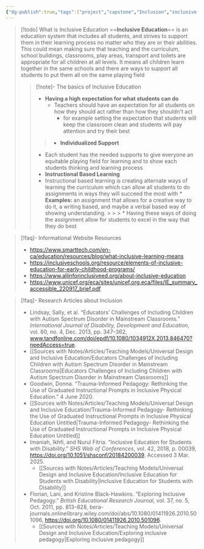 ```yaml
---
{"dg-publish":true,"tags":["project","capstone","Inclusion","inclusive-education"],"permalink":"/teaching-methods/inclusive-education/","dgPassFrontmatter":true}
---
```


 
> [!todo] What is Inclusive Education
> ==**Inclusive Education**== is an education system that includes all students, and strives to support them in their learning process no matter who they are or their abilities. This could mean making sure that teaching and the curriculum, school buildings, classrooms, play areas, transport and toilets are appropriate for all children at all levels.
 >   It means all children learn together in the same schools and there are ways to support all students to put them all on the same playing field
> >[!note]-  The basics of Inclusive Education
> >* **Having a high expectation for what students can do**
 > >	* Teachers should have an expectation for all students on how they should act rather than how they shouldn't act 
>  >		* for example setting the expectation that students will keep the classroom clean and students will pay attention and try their best
> > >* **Individualized Support**
 > >	* Each student has the needed supports to give everyone an equitable playing field for learning and to show each students thinking and learning process
>  >* **Instructional Based Learning**
> >	* Instructional based learning is creating alternate ways of learning the curriculum which can allow all students to do assignments in ways they will succeed the most with
 > >		* **Examples:** an assignment that allows for a creative way to do it, a writing based, and maybe a verbal based way of showing understanding. > > >			* Having these ways of doing the assignment allow for students to excel in the way that they do best



> [!faq]- Informational Website Resources
>* https://www.smarttech.com/en-ca/education/resources/blog/what-inclusive-learning-means
>* https://inclusiveschools.org/resource/elements-of-inclusive-education-for-early-childhood-programs/
>* https://www.allinforinclusiveed.org/about-inclusive-education
>* https://www.unicef.org/eca/sites/unicef.org.eca/files/IE_summary_accessible_220917_brief.pdf

>[!faq]- Research Articles about Inclusion
>*  Lindsay, Sally, et al. “Educators’ Challenges of Including Children with Autism Spectrum Disorder in Mainstream Classrooms.” _International Journal of Disability, Development and Education_, vol. 60, no. 4, Dec. 2013, pp. 347–362, www.tandfonline.com/doi/epdf/10.1080/1034912X.2013.846470?needAccess=true.
>	* [[Sources with Notes/Articles/Teaching Models/Universal Design and Inclusive Education/Educators Challenges of Including Children with Autism Spectrum Disorder in Mainstream Classrooms\|Educators Challenges of Including Children with Autism Spectrum Disorder in Mainstream Classrooms]]
>*  Goodwin, Donna. “Trauma-Informed Pedagogy: Rethinking the Use of Graduated Instructional Prompts in Inclusive Physical Education.” 4 June 2020.
>	* [[Sources with Notes/Articles/Teaching Models/Universal Design and Inclusive Education/Trauma-Informed  Pedagogy- Rethinking the Use of Graduated  Instructional Prompts in Inclusive Physical  Education Untitled\|Trauma-Informed  Pedagogy- Rethinking the Use of Graduated  Instructional Prompts in Inclusive Physical  Education Untitled]]
> * Imaniah, Ikhfi, and Nurul Fitria. “Inclusive Education for Students with Disability.” _SHS Web of Conferences_, vol. 42, 2018, p. 00039, https://doi.org/10.1051/shsconf/20184200039. Accessed 3 Mar. 2025.
> 	* [[Sources with Notes/Articles/Teaching Models/Universal Design and Inclusive Education/Inclusive Education for Students with Disability\|Inclusive Education for Students with Disability]]
>  * Florian, Lani, and Kristine Black-Hawkins. “Exploring Inclusive Pedagogy.” _British Educational Research Journal_, vol. 37, no. 5, Oct. 2011, pp. 813–828, bera-journals.onlinelibrary.wiley.com/doi/abs/10.1080/01411926.2010.501096, https://doi.org/10.1080/01411926.2010.501096.
> 	 * [[Sources with Notes/Articles/Teaching Models/Universal Design and Inclusive Education/Exploring inclusive pedagogy\|Exploring inclusive pedagogy]]